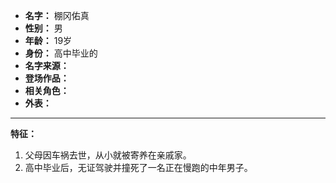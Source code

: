 
- **名字：** 棚冈佑真
- **性别：** 男
- **年龄：** 19岁
- **身份：** 高中毕业的
- **名字来源：** 
- **登场作品：** 
- **相关角色：** 
- **外表：** 

---

**特征：** 

1. 父母因车祸去世，从小就被寄养在亲戚家。
2. 高中毕业后，无证驾驶并撞死了一名正在慢跑的中年男子。
